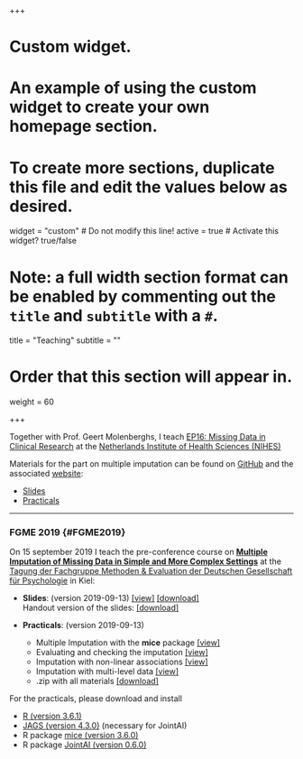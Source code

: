 +++
# Custom widget.
# An example of using the custom widget to create your own homepage section.
# To create more sections, duplicate this file and edit the values below as desired.
widget = "custom"  # Do not modify this line!
active = true  # Activate this widget? true/false

# Note: a full width section format can be enabled by commenting out the `title` and `subtitle` with a `#`.
title = "Teaching"
subtitle = ""

# Order that this section will appear in.
weight = 60

+++

Together with Prof. Geert Molenberghs, I teach [EP16: Missing Data in Clinical Research](https://www.nihes.com/course/ep16_missing_values_in_clinical_research)
at the [Netherlands Institute of Health Sciences (NIHES)](https://www.nihes.com/)

Materials for the part on multiple imputation can be found on 
[GitHub](https://github.com/NErler/EP16_Multiple_Imputation) and the associated
[website](https://nerler.github.io/EP16_Multiple_Imputation):

* [Slides](https://nerler.github.io/EP16_Multiple_Imputation/slide/)
* [Practicals](https://nerler.github.io/EP16_Multiple_Imputation/practical/)

<hr>

### FGME 2019 {#FGME2019}
On 15 september 2019 I teach the pre-conference course on 
[**Multiple Imputation of Missing Data in Simple and More Complex Settings**](http://www.fgme2019.de/index.php?id=15)
at the [Tagung der Fachgruppe Methoden & Evaluation
der Deutschen Gesellschaft für Psychologie](http://www.fgme2019.de) in Kiel:

* **Slides**: (version 2019-09-13)
<a href="teaching/FGME2019/MICourse_Slides.pdf" >[view]</a>
<a href="teaching/FGME2019/MICourse_Slides.pdf" download>[download]</a><br>
Handout version of the slides:
<a href="teaching/FGME2019/MICourse_Handout.pdf" download>[download]</a>

* **Practicals**: (version 2019-09-13)
  * Multiple Imputation with the **mice** package
    <a href="teaching/FGME2019/MImice.html" >[view]</a>
  * Evaluating and checking the imputation
    <a href="teaching/FGME2019/MIcheck.html" >[view]</a>
  * Imputation with non-linear associations
    <a href="teaching/FGME2019/MInonlin.html" >[view]</a>
  * Imputation with multi-level data
    <a href="teaching/FGME2019/MIlong.html" >[view]</a>
  * .zip with all materials
    <a href="teaching/FGME2019/MIpracticals.zip" download >[download]</a>

For the practicals, please download and install

* [R (version 3.6.1)](https://cran.r-project.org)
* [JAGS (version 4.3.0)](https://sourceforge.net/projects/mcmc-jags/files/JAGS/4.x/) (necessary for JointAI)
* R package [mice (version 3.6.0)](https://CRAN.R-project.org/package=mice)
* R package [JointAI (version 0.6.0)](https://CRAN.R-project.org/package=JointAI)

<!--
Additional R packages used in the practicals are given at the beginning of each of the practicals
and include [ggplot2](https://CRAN.R-project.org/package=ggplot2),
[RColorBrewer](https://CRAN.R-project.org/package=RColorBrewer),
[reshape2](https://CRAN.R-project.org/package=reshape2)
[ggpubr](https://CRAN.R-project.org/package=ggpubr)
[mitools](https://CRAN.R-project.org/package=mitools)
[miceadds](https://CRAN.R-project.org/package=miceadds)
[plyr](https://CRAN.R-project.org/package=plyr)
-->
